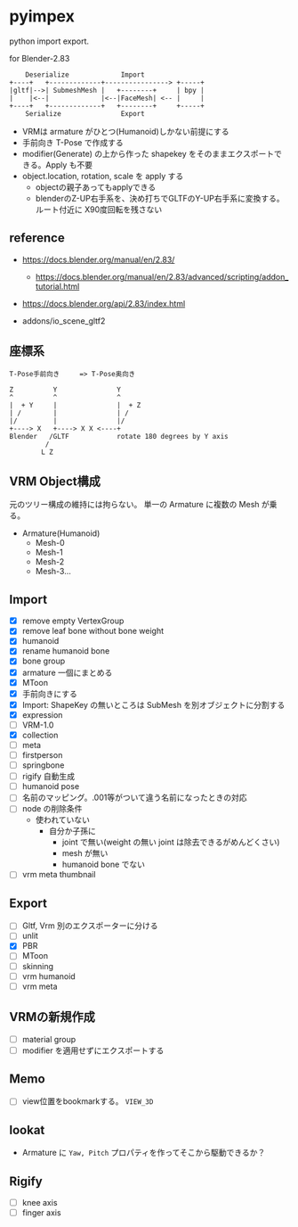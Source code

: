 # pyimpex

python import export.

for Blender-2.83

```
    Deserialize             Import
+----+   +-------------+----------------> +-----+
|gltf|-->| SubmeshMesh |   +--------+     | bpy |
|    |<--|             |<--|FaceMesh| <-- |     |
+----+   +-------------+   +--------+     +-----+
    Serialize               Export
```

* VRMは armature がひとつ(Humanoid)しかない前提にする
* 手前向き T-Pose で作成する
* modifier(Generate) の上から作った shapekey をそのままエクスポートできる。Apply も不要
* object.location, rotation, scale を apply する
  * objectの親子あってもapplyできる
  * blenderのZ-UP右手系を、決め打ちでGLTFのY-UP右手系に変換する。ルート付近に X90度回転を残さない

## reference

* https://docs.blender.org/manual/en/2.83/
  * https://docs.blender.org/manual/en/2.83/advanced/scripting/addon_tutorial.html
* https://docs.blender.org/api/2.83/index.html

* addons/io_scene_gltf2

## 座標系

``` 
T-Pose手前向き     => T-Pose奥向き

Z          Y               Y
^          ^               ^
|  + Y     |               |  + Z
| /        |               | /
|/         |               |/
+----> X   +----> X X <----+
Blender   /GLTF            rotate 180 degrees by Y axis
         /
        L Z
```

## VRM Object構成

元のツリー構成の維持には拘らない。
単一の Armature に複数の Mesh が乗る。

* Armature(Humanoid)
    * Mesh-0
    * Mesh-1
    * Mesh-2
    * Mesh-3...

## Import

* [x] remove empty VertexGroup
* [x] remove leaf bone without bone weight
* [x] humanoid
* [x] rename humanoid bone
* [x] bone group
* [x] armature 一個にまとめる
* [x] MToon
* [x] 手前向きにする
* [x] Import: ShapeKey の無いところは SubMesh を別オブジェクトに分割する
* [x] expression
* [ ] VRM-1.0
* [x] collection
* [ ] meta
* [ ] firstperson
* [ ] springbone
* [ ] rigify 自動生成
* [ ] humanoid pose
* [ ] 名前のマッピング。.001等がついて違う名前になったときの対応
* [ ] node の削除条件
  * 使われていない
    * 自分か子孫に
      * joint で無い(weight の無い joint は除去できるがめんどくさい)
      * mesh が無い
      * humanoid bone でない
* [ ] vrm meta thumbnail

## Export

* [ ] Gltf, Vrm 別のエクスポーターに分ける
* [ ] unlit
* [x] PBR
* [ ] MToon
* [ ] skinning
* [ ] vrm humanoid
* [ ] vrm meta

## VRMの新規作成

* [ ] material group
* [ ] modifier を適用せずにエクスポートする

## Memo

* [ ] view位置をbookmarkする。 `VIEW_3D`

## lookat

* Armature に `Yaw, Pitch` プロパティを作ってそこから駆動できるか？

## Rigify

* [ ] knee axis
* [ ] finger axis
